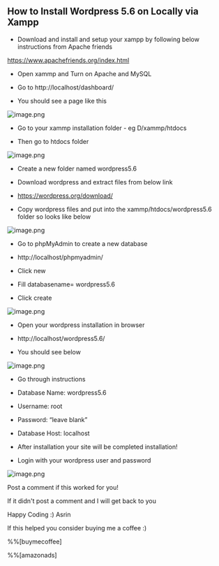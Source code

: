 ## How to Install Wordpress 5.6 on Locally via Xampp

- Download and install and setup your xampp by following below instructions from Apache friends

https://www.apachefriends.org/index.html

- Open xammp and Turn on Apache and MySQL

- Go to http://localhost/dashboard/
 
- You should see a page like this


![image.png](https://cdn.hashnode.com/res/hashnode/image/upload/v1625035387878/rZ2XDMqF2.png)

- Go to your xammp installation folder - eg D/xammp/htdocs

- Then go to htdocs folder

![image.png](https://cdn.hashnode.com/res/hashnode/image/upload/v1625035470820/N5Zpay0Cz.png)

- Create a new folder named wordpress5.6

- Download wordpress and extract files from below link

- https://wordpress.org/download/

- Copy wordpress files and put into the xammp/htdocs/wordpress5.6 folder so looks like below

![image.png](https://cdn.hashnode.com/res/hashnode/image/upload/v1625035567958/Bp2-g0UCuX.png)

- Go to phpMyAdmin to create a new database

- http://localhost/phpmyadmin/

- Click new

- Fill databasename= wordpress5.6

- Click create

![image.png](https://cdn.hashnode.com/res/hashnode/image/upload/v1625035644017/tH0Y2Ej3s.png)

- Open your wordpress installation in browser

- http://localhost/wordpress5.6/

- You should see below

![image.png](https://cdn.hashnode.com/res/hashnode/image/upload/v1625035683632/hJvnngmJ3.png)

- Go through instructions

- Database Name: wordpress5.6
- Username: root
- Password: “leave blank”
- Database Host: localhost

- After installation your site will be completed installation!

- Login with your wordpress user and password

![image.png](https://cdn.hashnode.com/res/hashnode/image/upload/v1625035737290/7qzv5Vhdw.png)

Post a comment if this worked for you!

If it didn't post a comment and I will get back to you

Happy Coding :)
Asrin

If this helped you consider buying me a coffee :)

%%[buymecoffee]

%%[amazonads]